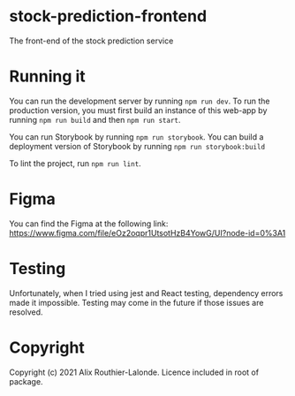 # stock-prediction-frontend

The front-end of the stock prediction service

# Running it

You can run the development server by running `npm run dev`.
To run the production version, you must first build an instance of this web-app by running `npm run build` and then `npm run start`.

You can run Storybook by running `npm run storybook`.
You can build a deployment version of Storybook by running `npm run storybook:build`

To lint the project, run `npm run lint`.

# Figma

You can find the Figma at the following link: https://www.figma.com/file/eOz2oqpr1UtsotHzB4YowG/UI?node-id=0%3A1

# Testing

Unfortunately, when I tried using jest and React testing, dependency errors made it impossible. Testing may come in the future if those issues are resolved.

# Copyright

Copyright (c) 2021 Alix Routhier-Lalonde. Licence included in root of package.
